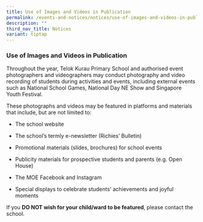 ```yaml
---
title: Use of Images and Videos in Publication
permalink: /events-and-notices/notices/use-of-images-and-videos-in-publication/
description: ""
third_nav_title: Notices
variant: tiptap
---
```

<h3><strong>Use of Images and Videos in Publication</strong></h3><p>Throughout the year, Telok Kurau Primary School and authorised event photographers and videographers may conduct photography and video recording of students during activities and events, including external events such as National School Games, National Day NE Show and Singapore Youth Festival.</p><p>These photographs and videos may be featured in platforms and materials that include, but are not limited to:</p><ul data-tight="true" class="tight"><li><p>The school website</p></li><li><p>The school’s termly e-newsletter (Richies’ Bulletin)</p></li><li><p>Promotional materials (slides, brochures) for school events</p></li><li><p>Publicity materials for prospective students and parents (e.g. Open House)</p></li><li><p>The MOE Facebook and Instagram</p></li><li><p>Special displays to celebrate students’ achievements and joyful moments</p></li></ul><p>If you <strong>DO NOT wish for your child/ward to be featured</strong>, please contact the school.</p>